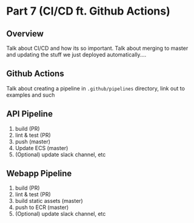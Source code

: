 # Part 7 (CI/CD ft. Github Actions)

## Overview

Talk about CI/CD and how its so important. Talk about merging to master and updating the stuff we just deployed automatically....

## Github Actions

Talk about creating a pipeline in `.github/pipelines` directory, link out to examples and such

## API Pipeline

1. build (PR)
2. lint & test (PR)
3. push (master)
4. Update ECS (master)
5. (Optional) update slack channel, etc

## Webapp Pipeline

1. build (PR)
2. lint & test (PR)
3. build static assets (master)
4. push to ECR (master)
5. (Optional) update slack channel, etc
